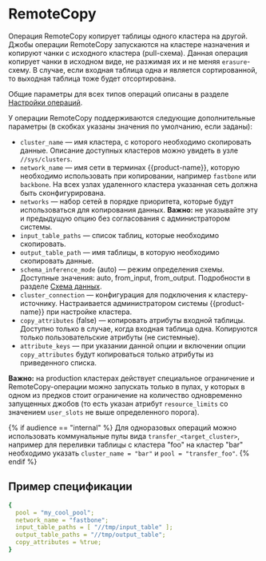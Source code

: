 # RemoteCopy

Операция RemoteCopy копирует таблицы одного кластера на другой. Джобы операции RemoteCopy запускаются на кластере назначения и копируют чанки с исходного кластера (pull-схема). Данная операция копирует чанки в исходном виде, не разжимая их и не меняя `erasure`-схему. В случае, если входная таблица одна и является сортированной, то выходная таблица тоже будет отсортирована.

Общие параметры для всех типов операций описаны в разделе [Настройки операций](../../../../user-guide/data-processing/operations/operations-options.md).

У операции RemoteCopy поддерживаются следующие дополнительные параметры (в скобках указаны значения по умолчанию, если заданы):

* `cluster_name` — имя кластера, с которого необходимо скопировать данные. Описание доступных кластеров можно увидеть в узле `//sys/clusters`.
* `network_name` — имя сети в терминах {{product-name}}, которую необходимо использовать при копировании, например `fastbone` или `backbone`. На всех узлах удаленного кластера указанная сеть должна быть сконфигурирована. 
* `networks` — набор сетей в порядке приоритета, которые будут использоваться для копирования данных. **Важно:** не указывайте эту и предыдущую опцию без согласования с администратором системы.
* `input_table_paths` — список таблиц, которые необходимо скопировать.
* `output_table_path` — имя таблицы, в которую необходимо скопировать данные.
* `schema_inference_mode` (auto) — режим определения схемы. Доступные значения: auto, from_input, from_output. Подробности в разделе [Схема данных](../../../../user-guide/storage/static-schema.md#schema_inference).
* `cluster_connection` — конфигурация для подключения к кластеру-источнику. Настраивается администратором системы {{product-name}} при настройке кластера.
* `copy_attributes` (false) — копировать атрибуты входной таблицы. Доступно только в случае, когда входная таблица одна. Копируются только пользовательские атрибуты (не системные).
* `attribute_keys` — при указании данной опции и включении опции `copy_attributes` будут копироваться только атрибуты из приведенного списка.

**Важно:** на production кластерах действует специальное ограничение и RemoteCopy-операции можно запускать только в пулах, у которых в одном из предков стоит ограничение на количество одновременно запущенных джобов (то есть указан атрибут `resource_limits` со значением `user_slots` не выше определенного порога). 

{% if audience == "internal" %}
Для одноразовых операций можно использовать коммунальные пулы вида `transfer_<target_cluster>`, например для переливки таблицы с кластера "foo" на кластер "bar" необходимо указать `cluster_name = "bar"` и `pool = "transfer_foo"`.
{% endif %}

## Пример спецификации

```yaml
{
  pool = "my_cool_pool";
  network_name = "fastbone";
  input_table_paths = [ "//tmp/input_table" ];
  output_table_paths = "//tmp/output_table";
  copy_attributes = %true;
}
```
